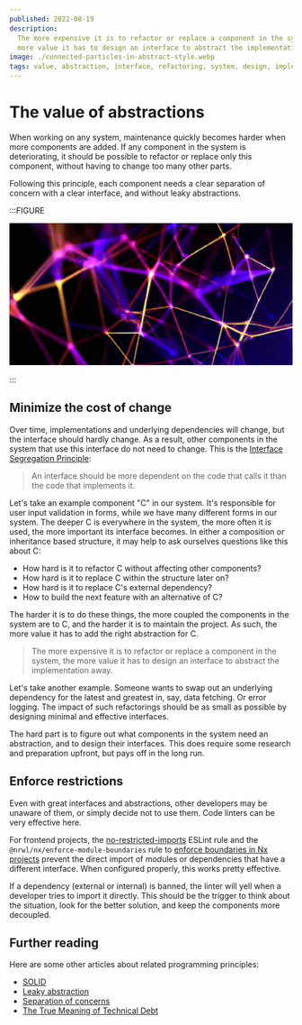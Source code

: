 ```yaml
---
published: 2022-08-19
description:
  The more expensive it is to refactor or replace a component in the system, the
  more value it has to design an interface to abstract the implementation away.
image: ./connected-particles-in-abstract-style.webp
tags: value, abstraction, interface, refactoring, system, design, implementation
---
```


# The value of abstractions

When working on any system, maintenance quickly becomes harder when more
components are added. If any component in the system is deteriorating, it should
be possible to refactor or replace only this component, without having to change
too many other parts.

Following this principle, each component needs a clear separation of concern
with a clear interface, and without leaky abstractions.

:::FIGURE

[![Connected particles in abstract style (AI-generated by OpenAI)][2]][1]

:::

## Minimize the cost of change

Over time, implementations and underlying dependencies will change, but the
interface should hardly change. As a result, other components in the system that
use this interface do not need to change. This is the [Interface Segregation
Principle][3]:

> An interface should be more dependent on the code that calls it than the code
> that implements it.

Let's take an example component "C" in our system. It's responsible for user
input validation in forms, while we have many different forms in our system. The
deeper C is everywhere in the system, the more often it is used, the more
important its interface becomes. In either a composition or inheritance based
structure, it may help to ask ourselves questions like this about C:

- How hard is it to refactor C without affecting other components?
- How hard is it to replace C within the structure later on?
- How hard is it to replace C's external dependency?
- How to build the next feature with an alternative of C?

The harder it is to do these things, the more coupled the components in the
system are to C, and the harder it is to maintain the project. As such, the more
value it has to add the right abstraction for C.

> The more expensive it is to refactor or replace a component in the system, the
> more value it has to design an interface to abstract the implementation away.

Let's take another example. Someone wants to swap out an underlying dependency
for the latest and greatest in, say, data fetching. Or error logging. The impact
of such refactorings should be as small as possible by designing minimal and
effective interfaces.

The hard part is to figure out what components in the system need an
abstraction, and to design their interfaces. This does require some research and
preparation upfront, but pays off in the long run.

## Enforce restrictions

Even with great interfaces and abstractions, other developers may be unaware of
them, or simply decide not to use them. Code linters can be very effective here.

For frontend projects, the [no-restricted-imports][4] ESLint rule and the
`@nrwl/nx/enforce-module-boundaries` rule to [enforce boundaries in Nx
projects][5] prevent the direct import of modules or dependencies that have a
different interface. When configured properly, this works pretty effective.

If a dependency (external or internal) is banned, the linter will yell when a
developer tries to import it directly. This should be the trigger to think about
the situation, look for the better solution, and keep the components more
decoupled.

## Further reading

Here are some other articles about related programming principles:

- [SOLID][6]
- [Leaky abstraction][7]
- [Separation of concerns][8]
- [The True Meaning of Technical Debt][9]

[1]: https://labs.openai.com/s/70yE39l7hYwZ0Ph8UAjxIGWJ
[2]: ./connected-particles-in-abstract-style.webp
[3]:
  https://github.com/webpro/programming-principles#interface-segregation-principle
[4]: https://eslint.org/docs/latest/rules/no-restricted-imports
[5]: https://nx.dev/core-features/enforce-project-boundaries
[6]: https://en.wikipedia.org/wiki/SOLID
[7]: https://en.wikipedia.org/wiki/Leaky_abstraction
[8]: https://en.wikipedia.org/wiki/Separation_of_concerns
[9]: https://refactoring.fm/p/the-true-meaning-of-technical-debt
